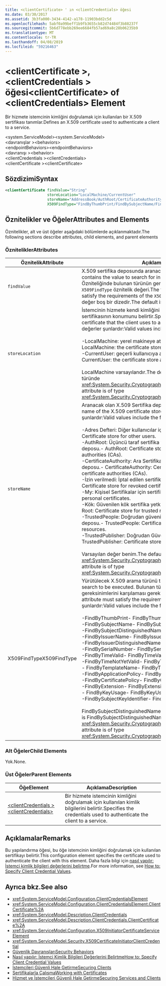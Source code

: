```yaml
---
title: <clientCertificate> ' ın <clientCredentials> öğesi
ms.date: 03/30/2017
ms.assetid: 3b3fa000-3434-4142-a178-11903bdd2c5d
ms.openlocfilehash: 5abf0a99beff1b9fb3655cb82d74484f3b88237f
ms.sourcegitcommit: 5b6d778ebb269ee6684fb57ad69a8c28b06235b9
ms.translationtype: MT
ms.contentlocale: tr-TR
ms.lasthandoff: 04/08/2019
ms.locfileid: "59216463"
---
```

# <a name="clientcertificate-of-clientcredentials-element"></a><span data-ttu-id="be58f-102">\<clientCertificate >, \<clientCredentials > öğesi</span><span class="sxs-lookup"><span data-stu-id="be58f-102">\<clientCertificate> of \<clientCredentials> Element</span></span>
<span data-ttu-id="be58f-103">Bir hizmete istemcinin kimliğini doğrulamak için kullanılan bir X.509 sertifikası tanımlar.</span><span class="sxs-lookup"><span data-stu-id="be58f-103">Defines an X.509 certificate used to authenticate a client to a service.</span></span>  
  
 <span data-ttu-id="be58f-104">\<system.ServiceModel></span><span class="sxs-lookup"><span data-stu-id="be58f-104">\<system.ServiceModel></span></span>  
<span data-ttu-id="be58f-105">\<davranışlar ></span><span class="sxs-lookup"><span data-stu-id="be58f-105">\<behaviors></span></span>  
<span data-ttu-id="be58f-106">\<endpointBehaviors></span><span class="sxs-lookup"><span data-stu-id="be58f-106">\<endpointBehaviors></span></span>  
<span data-ttu-id="be58f-107">\<davranışı ></span><span class="sxs-lookup"><span data-stu-id="be58f-107">\<behavior></span></span>  
<span data-ttu-id="be58f-108">\<clientCredentials ></span><span class="sxs-lookup"><span data-stu-id="be58f-108">\<clientCredentials></span></span>  
<span data-ttu-id="be58f-109">\<clientCertificate ></span><span class="sxs-lookup"><span data-stu-id="be58f-109">\<clientCertificate></span></span>  
  
## <a name="syntax"></a><span data-ttu-id="be58f-110">Sözdizimi</span><span class="sxs-lookup"><span data-stu-id="be58f-110">Syntax</span></span>  
  
```xml  
<clientCertificate findValue="String"
                   storeLocation="LocalMachine/CurrentUser"
                   storeName="AddressBook/AuthRoot/CertificateAuthority/Disallowed/My/Root/TrustedPeople/TrustedPublisher"
                   X509FindType="FindByThumbPrint/FindBySubjectName/FindBySubjectDistinguishedName/FindByIssuerName/FindByIssuerDistinguishedName/FindBySerialNumber/FindByTimeValid/FindByTimeNotYetValid/FindByTemplateName/FindByApplicationPolicy/FindByCertificatePolicy/FindByExtension/FindByKeyUsage/FindBySubjectKeyIdentifier" />
```  
  
## <a name="attributes-and-elements"></a><span data-ttu-id="be58f-111">Öznitelikler ve Öğeler</span><span class="sxs-lookup"><span data-stu-id="be58f-111">Attributes and Elements</span></span>  
 <span data-ttu-id="be58f-112">Öznitelikler, alt ve üst öğeler aşağıdaki bölümlerde açıklanmaktadır.</span><span class="sxs-lookup"><span data-stu-id="be58f-112">The following sections describe attributes, child elements, and parent elements</span></span>  
  
### <a name="attributes"></a><span data-ttu-id="be58f-113">Öznitelikler</span><span class="sxs-lookup"><span data-stu-id="be58f-113">Attributes</span></span>  
  
|<span data-ttu-id="be58f-114">Öznitelik</span><span class="sxs-lookup"><span data-stu-id="be58f-114">Attribute</span></span>|<span data-ttu-id="be58f-115">Açıklama</span><span class="sxs-lookup"><span data-stu-id="be58f-115">Description</span></span>|  
|---------------|-----------------|  
|`findValue`|<span data-ttu-id="be58f-116">X.509 sertifika deposunda aranacak değeri içeren bir dize.</span><span class="sxs-lookup"><span data-stu-id="be58f-116">A string that contains the value to search for in the X.509 certificate store.</span></span> <span data-ttu-id="be58f-117">Özniteliğinde bulunan türünün gereksinimlerini karşılaması gerekir `X509FindType` öznitelik değeri.</span><span class="sxs-lookup"><span data-stu-id="be58f-117">The type contained in the attribute must satisfy the requirements of the `X509FindType` attribute value.</span></span> <span data-ttu-id="be58f-118">Varsayılan değer boş bir dizedir.</span><span class="sxs-lookup"><span data-stu-id="be58f-118">The default is an empty string.</span></span>|  
|`storeLocation`|<span data-ttu-id="be58f-119">İstemcinin hizmete kendi kimliğini doğrulamak için kullandığı X.509 sertifikasının konumunu belirtir.</span><span class="sxs-lookup"><span data-stu-id="be58f-119">Specifies the location of the X.509 certificate that the client uses to authenticate itself to the service.</span></span> <span data-ttu-id="be58f-120">Geçerli değerler şunlardır:</span><span class="sxs-lookup"><span data-stu-id="be58f-120">Valid values include the following:</span></span><br /><br /> <span data-ttu-id="be58f-121">-LocalMachine: yerel makineye atanmış sertifika deposu.</span><span class="sxs-lookup"><span data-stu-id="be58f-121">-   LocalMachine: the certificate store assigned to the local machine.</span></span><br /><span data-ttu-id="be58f-122">-CurrentUser: geçerli kullanıcıya atanmış sertifika deposu.</span><span class="sxs-lookup"><span data-stu-id="be58f-122">-   CurrentUser: the certificate store assigned to the current user.</span></span><br /><br /> <span data-ttu-id="be58f-123">LocalMachine varsayılandır.</span><span class="sxs-lookup"><span data-stu-id="be58f-123">The default is LocalMachine.</span></span> <span data-ttu-id="be58f-124">Bu öznitelik türünde <xref:System.Security.Cryptography.X509Certificates.StoreLocation>.</span><span class="sxs-lookup"><span data-stu-id="be58f-124">This attribute is of type <xref:System.Security.Cryptography.X509Certificates.StoreLocation>.</span></span>|  
|`storeName`|<span data-ttu-id="be58f-125">Aranacak olan X.509 Sertifika deposunun adını belirtir.</span><span class="sxs-lookup"><span data-stu-id="be58f-125">Specifies the name of the X.509 certificate store to search.</span></span> <span data-ttu-id="be58f-126">Geçerli değerler şunlardır:</span><span class="sxs-lookup"><span data-stu-id="be58f-126">Valid values include the following:</span></span><br /><br /> <span data-ttu-id="be58f-127">-Adres Defteri: Diğer kullanıcılar için sertifika deposu.</span><span class="sxs-lookup"><span data-stu-id="be58f-127">-   AddressBook: Certificate store for other users.</span></span><br /><span data-ttu-id="be58f-128">-AuthRoot: Üçüncü taraf sertifika yetkilileri (CA'lar) için sertifika deposu.</span><span class="sxs-lookup"><span data-stu-id="be58f-128">-   AuthRoot: Certificate store for third-party certificate authorities (CAs).</span></span><br /><span data-ttu-id="be58f-129">-CertificateAuthority: Ara Sertifika yetkilileri (CA'lar) için sertifika deposu.</span><span class="sxs-lookup"><span data-stu-id="be58f-129">-   CertificateAuthority: Certificate store for intermediate certificate authorities (CAs).</span></span><br /><span data-ttu-id="be58f-130">-İzin verilmedi: İptal edilen sertifikalar için sertifika deposu.</span><span class="sxs-lookup"><span data-stu-id="be58f-130">-   Disallowed: Certificate store for revoked certificates.</span></span><br /><span data-ttu-id="be58f-131">-My: Kişisel Sertifikalar için sertifika deposu.</span><span class="sxs-lookup"><span data-stu-id="be58f-131">-   My: Certificate store for personal certificates.</span></span><br /><span data-ttu-id="be58f-132">-Kök: Güvenilen kök sertifika yetkilileri (CA'lar) için sertifika deposu.</span><span class="sxs-lookup"><span data-stu-id="be58f-132">-   Root: Certificate store for trusted root certificate authorities (CAs).</span></span><br /><span data-ttu-id="be58f-133">-TrustedPeople: Doğrudan güvenilen kişiler ve kaynaklar için sertifika deposu.</span><span class="sxs-lookup"><span data-stu-id="be58f-133">-   TrustedPeople: Certificate store for directly trusted people and resources.</span></span><br /><span data-ttu-id="be58f-134">-TrustedPublisher: Doğrudan Güvenilen Yayımcılar sertifika deposu.</span><span class="sxs-lookup"><span data-stu-id="be58f-134">-   TrustedPublisher: Certificate store for directly trusted publishers.</span></span><br /><br /> <span data-ttu-id="be58f-135">Varsayılan değer benim.</span><span class="sxs-lookup"><span data-stu-id="be58f-135">The default is My.</span></span> <span data-ttu-id="be58f-136">Bu öznitelik türünde <xref:System.Security.Cryptography.X509Certificates.StoreName>.</span><span class="sxs-lookup"><span data-stu-id="be58f-136">This attribute is of type <xref:System.Security.Cryptography.X509Certificates.StoreName>.</span></span>|  
|<span data-ttu-id="be58f-137">X509FindType</span><span class="sxs-lookup"><span data-stu-id="be58f-137">X509FindType</span></span>|<span data-ttu-id="be58f-138">Yürütülecek X.509 arama türünü tanımlar.</span><span class="sxs-lookup"><span data-stu-id="be58f-138">Defines the type of X.509 search to be executed.</span></span> <span data-ttu-id="be58f-139">Bulunan tür `findValue` özniteliği bu öznitelik gereksinimlerini karşılaması gerekir.</span><span class="sxs-lookup"><span data-stu-id="be58f-139">The type contained in the `findValue` attribute must satisfy the requirements of this attribute.</span></span> <span data-ttu-id="be58f-140">Geçerli değerler şunlardır:</span><span class="sxs-lookup"><span data-stu-id="be58f-140">Valid values include the following:</span></span><br /><br /> <span data-ttu-id="be58f-141">-FindByThumbPrint</span><span class="sxs-lookup"><span data-stu-id="be58f-141">-   FindByThumbPrint</span></span><br /><span data-ttu-id="be58f-142">-FindBySubjectName</span><span class="sxs-lookup"><span data-stu-id="be58f-142">-   FindBySubjectName</span></span><br /><span data-ttu-id="be58f-143">-FindBySubjectDistinguishedName</span><span class="sxs-lookup"><span data-stu-id="be58f-143">-   FindBySubjectDistinguishedName</span></span><br /><span data-ttu-id="be58f-144">-FindByIssuerName</span><span class="sxs-lookup"><span data-stu-id="be58f-144">-   FindByIssuerName</span></span><br /><span data-ttu-id="be58f-145">-FindByIssuerDistinguishedName</span><span class="sxs-lookup"><span data-stu-id="be58f-145">-   FindByIssuerDistinguishedName</span></span><br /><span data-ttu-id="be58f-146">-FindBySerialNumber</span><span class="sxs-lookup"><span data-stu-id="be58f-146">-   FindBySerialNumber</span></span><br /><span data-ttu-id="be58f-147">-FindByTimeValid</span><span class="sxs-lookup"><span data-stu-id="be58f-147">-   FindByTimeValid</span></span><br /><span data-ttu-id="be58f-148">-FindByTimeNotYetValid</span><span class="sxs-lookup"><span data-stu-id="be58f-148">-   FindByTimeNotYetValid</span></span><br /><span data-ttu-id="be58f-149">-   FindByTemplateName</span><span class="sxs-lookup"><span data-stu-id="be58f-149">-   FindByTemplateName</span></span><br /><span data-ttu-id="be58f-150">-FindByApplicationPolicy</span><span class="sxs-lookup"><span data-stu-id="be58f-150">-   FindByApplicationPolicy</span></span><br /><span data-ttu-id="be58f-151">-FindByCertificatePolicy</span><span class="sxs-lookup"><span data-stu-id="be58f-151">-   FindByCertificatePolicy</span></span><br /><span data-ttu-id="be58f-152">-FindByExtension</span><span class="sxs-lookup"><span data-stu-id="be58f-152">-   FindByExtension</span></span><br /><span data-ttu-id="be58f-153">-   FindByKeyUsage</span><span class="sxs-lookup"><span data-stu-id="be58f-153">-   FindByKeyUsage</span></span><br /><span data-ttu-id="be58f-154">-FindBySubjectKeyIdentifier</span><span class="sxs-lookup"><span data-stu-id="be58f-154">-   FindBySubjectKeyIdentifier</span></span><br /><br /> <span data-ttu-id="be58f-155">FindBySubjectDistinguishedName varsayılan değerdir.</span><span class="sxs-lookup"><span data-stu-id="be58f-155">The default value is FindBySubjectDistinguishedName.</span></span> <span data-ttu-id="be58f-156">Bu öznitelik türünde <xref:System.Security.Cryptography.X509Certificates.X509FindType>.</span><span class="sxs-lookup"><span data-stu-id="be58f-156">This attribute is of type <xref:System.Security.Cryptography.X509Certificates.X509FindType>.</span></span>|  
  
### <a name="child-elements"></a><span data-ttu-id="be58f-157">Alt Öğeler</span><span class="sxs-lookup"><span data-stu-id="be58f-157">Child Elements</span></span>  
 <span data-ttu-id="be58f-158">Yok.</span><span class="sxs-lookup"><span data-stu-id="be58f-158">None.</span></span>  
  
### <a name="parent-elements"></a><span data-ttu-id="be58f-159">Üst Öğeler</span><span class="sxs-lookup"><span data-stu-id="be58f-159">Parent Elements</span></span>  
  
|<span data-ttu-id="be58f-160">Öğe</span><span class="sxs-lookup"><span data-stu-id="be58f-160">Element</span></span>|<span data-ttu-id="be58f-161">Açıklama</span><span class="sxs-lookup"><span data-stu-id="be58f-161">Description</span></span>|  
|-------------|-----------------|  
|[<span data-ttu-id="be58f-162">\<clientCredentials ></span><span class="sxs-lookup"><span data-stu-id="be58f-162">\<clientCredentials></span></span>](../../../../../docs/framework/configure-apps/file-schema/wcf/clientcredentials.md)|<span data-ttu-id="be58f-163">Bir hizmete istemcinin kimliğini doğrulamak için kullanılan kimlik bilgilerini belirtir.</span><span class="sxs-lookup"><span data-stu-id="be58f-163">Specifies the credentials used to authenticate the client to a service.</span></span>|  
  
## <a name="remarks"></a><span data-ttu-id="be58f-164">Açıklamalar</span><span class="sxs-lookup"><span data-stu-id="be58f-164">Remarks</span></span>  
 <span data-ttu-id="be58f-165">Bu yapılandırma öğesi, bu öğe istemcinin kimliğini doğrulamak için kullanılan sertifikayı belirtir.</span><span class="sxs-lookup"><span data-stu-id="be58f-165">This configuration element specifies the certificate used to authenticate the client with this element.</span></span> <span data-ttu-id="be58f-166">Daha fazla bilgi için [nasıl yapılır: İstemci kimlik bilgileri değerlerini belirtme](../../../../../docs/framework/wcf/how-to-specify-client-credential-values.md).</span><span class="sxs-lookup"><span data-stu-id="be58f-166">For more information, see [How to: Specify Client Credential Values](../../../../../docs/framework/wcf/how-to-specify-client-credential-values.md).</span></span>  
  
## <a name="see-also"></a><span data-ttu-id="be58f-167">Ayrıca bkz.</span><span class="sxs-lookup"><span data-stu-id="be58f-167">See also</span></span>

- <xref:System.ServiceModel.Configuration.ClientCredentialsElement>
- <xref:System.ServiceModel.Configuration.ClientCredentialsElement.ClientCertificate%2A>
- <xref:System.ServiceModel.Description.ClientCredentials>
- <xref:System.ServiceModel.Description.ClientCredentials.ClientCertificate%2A>
- <xref:System.ServiceModel.Configuration.X509InitiatorCertificateServiceElement>
- <xref:System.ServiceModel.Security.X509CertificateInitiatorClientCredential>
- [<span data-ttu-id="be58f-168">Güvenlik Davranışları</span><span class="sxs-lookup"><span data-stu-id="be58f-168">Security Behaviors</span></span>](../../../../../docs/framework/wcf/feature-details/security-behaviors-in-wcf.md)
- [<span data-ttu-id="be58f-169">Nasıl yapılır: İstemci Kimlik Bilgileri Değerlerini Belirtme</span><span class="sxs-lookup"><span data-stu-id="be58f-169">How to: Specify Client Credential Values</span></span>](../../../../../docs/framework/wcf/how-to-specify-client-credential-values.md)
- [<span data-ttu-id="be58f-170">İstemcileri Güvenli Hale Getirme</span><span class="sxs-lookup"><span data-stu-id="be58f-170">Securing Clients</span></span>](../../../../../docs/framework/wcf/securing-clients.md)
- [<span data-ttu-id="be58f-171">Sertifikalarla Çalışma</span><span class="sxs-lookup"><span data-stu-id="be58f-171">Working with Certificates</span></span>](../../../../../docs/framework/wcf/feature-details/working-with-certificates.md)
- [<span data-ttu-id="be58f-172">Hizmet ve İstemcileri Güvenli Hale Getirme</span><span class="sxs-lookup"><span data-stu-id="be58f-172">Securing Services and Clients</span></span>](../../../../../docs/framework/wcf/feature-details/securing-services-and-clients.md)
